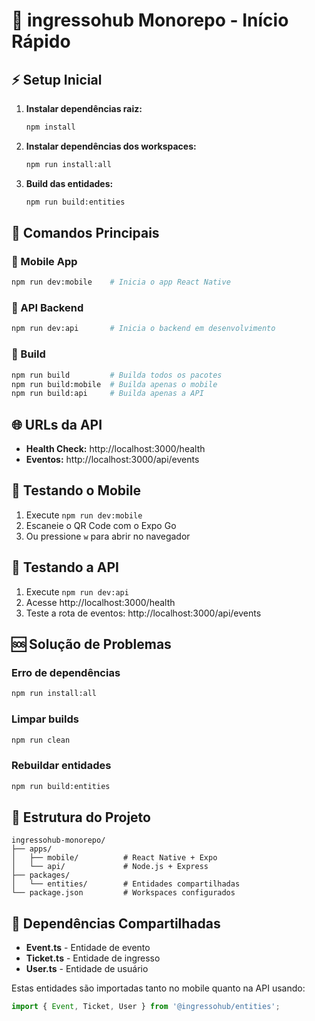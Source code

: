 # 🚀 ingressohub Monorepo - Início Rápido

## ⚡ Setup Inicial

1. **Instalar dependências raiz:**
   ```bash
   npm install
   ```

2. **Instalar dependências dos workspaces:**
   ```bash
   npm run install:all
   ```

3. **Build das entidades:**
   ```bash
   npm run build:entities
   ```

## 🎯 Comandos Principais

### 📱 Mobile App
```bash
npm run dev:mobile    # Inicia o app React Native
```

### 🔌 API Backend
```bash
npm run dev:api       # Inicia o backend em desenvolvimento
```

### 🔨 Build
```bash
npm run build         # Builda todos os pacotes
npm run build:mobile  # Builda apenas o mobile
npm run build:api     # Builda apenas a API
```

## 🌐 URLs da API

- **Health Check:** http://localhost:3000/health
- **Eventos:** http://localhost:3000/api/events

## 📱 Testando o Mobile

1. Execute `npm run dev:mobile`
2. Escaneie o QR Code com o Expo Go
3. Ou pressione `w` para abrir no navegador

## 🔌 Testando a API

1. Execute `npm run dev:api`
2. Acesse http://localhost:3000/health
3. Teste a rota de eventos: http://localhost:3000/api/events

## 🆘 Solução de Problemas

### Erro de dependências
```bash
npm run install:all
```

### Limpar builds
```bash
npm run clean
```

### Rebuildar entidades
```bash
npm run build:entities
```

## 📁 Estrutura do Projeto

```
ingressohub-monorepo/
├── apps/
│   ├── mobile/          # React Native + Expo
│   └── api/             # Node.js + Express
├── packages/
│   └── entities/        # Entidades compartilhadas
└── package.json         # Workspaces configurados
```

## 🔗 Dependências Compartilhadas

- **Event.ts** - Entidade de evento
- **Ticket.ts** - Entidade de ingresso  
- **User.ts** - Entidade de usuário

Estas entidades são importadas tanto no mobile quanto na API usando:
```typescript
import { Event, Ticket, User } from '@ingressohub/entities';
```
